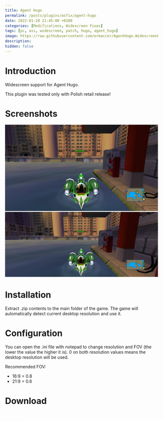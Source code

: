 ```yaml
---
title: Agent Hugo
permalink: /posts/plugins/wsfix/agent-hugo
date: 2022-01-28 21:45:00 +0100
categories: [Modifications, Widescreen Fixes]
tags: [pc, asi, widescreen, patch, hugo, agent_hugo]   
image: https://raw.githubusercontent.com/ermaccer/AgentHugo.WidescreenFix/master/hugo01.jpg
description:  
hidden: false
---
```

# Introduction
Widescreen support for Agent Hugo.

<div class="alert bg-dark">
    This plugin was tested only with Polish retail release!
</div>

# Screenshots

<img src="https://raw.githubusercontent.com/ermaccer/AgentHugo.WidescreenFix/master/hugo01.jpg" class="img-fluid">
<img src="https://raw.githubusercontent.com/ermaccer/AgentHugo.WidescreenFix/master/hugo02.jpg" class="img-fluid">


# Installation 
Extract .zip contents to the main folder of the game.
The game will automatically detect current desktop resolution and use it.


# Configuration
You can open the .ini file with notepad to change resolution and FOV (the lower the value the higher it is).
0 on both resolution values means the desktop resolution will be used.

Recommended FOV:
- 16:9 = 0.8
- 21:9 = 0.6

# Download
<a class="btn btn-block btn-dark bg-dark text-gray btn-lg" style="color: white;" href="https://github.com/ermaccer/AgentHugo.WidescreenFix/releases/latest/download/AgentHugo.WidescreenFix.zip" role="button">
<i class="fas fa-download"></i>
Download
</a>



